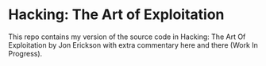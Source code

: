 # Hacking: The Art of Exploitation
This repo contains my version of the source code in Hacking: The Art Of Exploitation by Jon Erickson with extra commentary here and there (Work In Progress).

